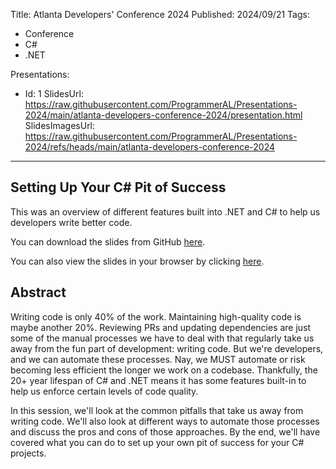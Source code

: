 Title: Atlanta Developers' Conference 2024
Published: 2024/09/21
Tags:

- Conference
- C#
- .NET

Presentations:
- Id: 1
  SlidesUrl: https://raw.githubusercontent.com/ProgrammerAL/Presentations-2024/main/atlanta-developers-conference-2024/presentation.html
  SlidesImagesUrl: https://raw.githubusercontent.com/ProgrammerAL/Presentations-2024/refs/heads/main/atlanta-developers-conference-2024

---

## Setting Up Your C# Pit of Success

This was an overview of different features built into .NET and C# to help us developers write better code.

You can download the slides from GitHub <a target="_blank" href="https://github.com/ProgrammerAL/Presentations-2024/tree/main/atlanta-developers-conference-2024">here</a>.

You can also view the slides in your browser by clicking <a href="/posts/20240921-Presentation-AtlDevConf2024/slides/1">here</a>.


## Abstract

Writing code is only 40% of the work. Maintaining high-quality code is maybe another 20%. Reviewing PRs and updating dependencies are just some of the manual processes we have to deal with that regularly take us away from the fun part of development: writing code. But we're developers, and we can automate these processes. Nay, we MUST automate or risk becoming less efficient the longer we work on a codebase. Thankfully, the 20+ year lifespan of C# and .NET means it has some features built-in to help us enforce certain levels of code quality.

In this session, we'll look at the common pitfalls that take us away from writing code. We'll also look at different ways to automate those processes and discuss the pros and cons of those approaches. By the end, we'll have covered what you can do to set up your own pit of success for your C# projects.
